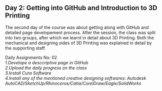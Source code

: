 ## Day 2: Getting into GitHub and Introduction to 3D Printing

The second day of the course was about getting along with GitHub and detailed page developement process. After the session, the class was split into two groups, after which we learnt in detail about 3D Printing. Both the mechanical and designing sides of 3D Printing was explained in detail by the supporting staff.

Daily Assignments No: 02
<br>
_1.Develope a desccriptive page in GitHub_
<br>
_2.Upload the daily progress on the class_
<br>
_3.Install Cura Software_
<br>
_4.Install any of the mentioned creative designing softwares: Autodesk AutoCAD/SketchUp/Rhinoceros/Catia/CorelDraw/Eagle/SolidWorks_
<br>

